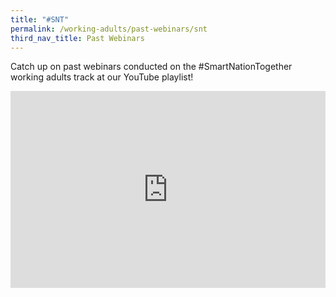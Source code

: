 ```yaml
---
title: "#SNT"
permalink: /working-adults/past-webinars/snt
third_nav_title: Past Webinars
---
```

Catch up on past webinars conducted on the #SmartNationTogether working adults track at our YouTube playlist!

<iframe width="100%" height="315" src="https://www.youtube.com/embed/videoseries?list=PLmGkYf0auQJyxlTr9QzkEDNQ5X8u87e_t" title="YouTube video player" frameborder="0" allow="accelerometer; autoplay; clipboard-write; encrypted-media; gyroscope; picture-in-picture" allowfullscreen></iframe>